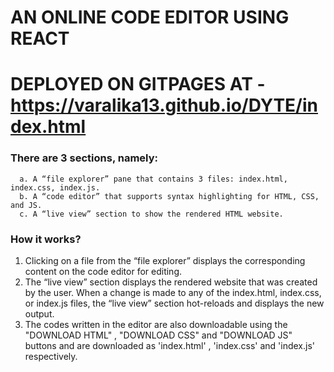 # AN ONLINE CODE EDITOR USING REACT



# DEPLOYED ON GITPAGES AT - https://varalika13.github.io/DYTE/index.html



 ### There are 3 sections, namely:
      a. A “file explorer” pane that contains 3 files: index.html, index.css, index.js.
      b. A “code editor” that supports syntax highlighting for HTML, CSS, and JS.
      c. A “live view” section to show the rendered HTML website.
      
 ### How it works?
  1. Clicking on a file from the “file explorer” displays the corresponding content on
the code editor for editing.
  2. The “live view” section displays the rendered website that was created by the
user. When a change is made to any of the index.html, index.css, or index.js files,
the “live view” section hot-reloads and displays the new output.
  3. The codes written in the editor are also downloadable using the "DOWNLOAD HTML" , "DOWNLOAD CSS" and "DOWNLOAD JS" buttons and are downloaded as 'index.html' , 'index.css' and 'index.js' respectively.
  
